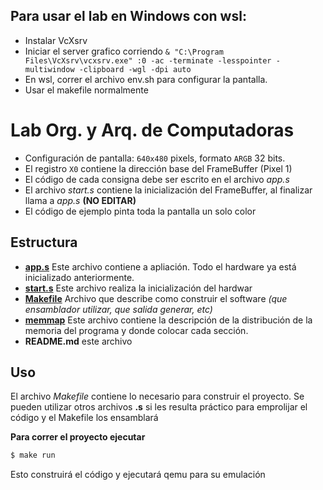
## Para usar el lab en Windows con wsl:
- Instalar VcXsrv
- Iniciar el server grafico corriendo `& "C:\Program Files\VcXsrv\vcxsrv.exe" :0 -ac -terminate -lesspointer -multiwindow -clipboard -wgl -dpi auto`
- En wsl, correr el archivo env.sh para configurar la pantalla.
- Usar el makefile normalmente

# Lab Org. y Arq. de Computadoras

* Configuración de pantalla: `640x480` pixels, formato `ARGB` 32 bits.
* El registro `X0` contiene la dirección base del FrameBuffer (Pixel 1)
* El código de cada consigna debe ser escrito en el archivo _app.s_
* El archivo _start.s_ contiene la inicialización del FrameBuffer, al finalizar llama a _app.s_ **(NO EDITAR)**
* El código de ejemplo pinta toda la pantalla un solo color

## Estructura

* **[app.s](app.s)** Este archivo contiene a apliación. Todo el hardware ya está inicializado anteriormente.
* **[start.s](start.s)** Este archivo realiza la inicialización del hardwar
* **[Makefile](Makefile)** Archivo que describe como construir el software _(que ensamblador utilizar, que salida generar, etc)_
* **[memmap](memmap)** Este archivo contiene la descripción de la distribución de la memoria del programa y donde colocar cada sección.
* **README.md** este archivo

## Uso

El archivo _Makefile_ contiene lo necesario para construir el proyecto. Se pueden utilizar otros 
archivos **.s** si les resulta práctico para emprolijar el código y el Makefile los ensamblará

**Para correr el proyecto ejecutar**

```bash
$ make run
```
Esto construirá el código y ejecutará qemu para su emulación
